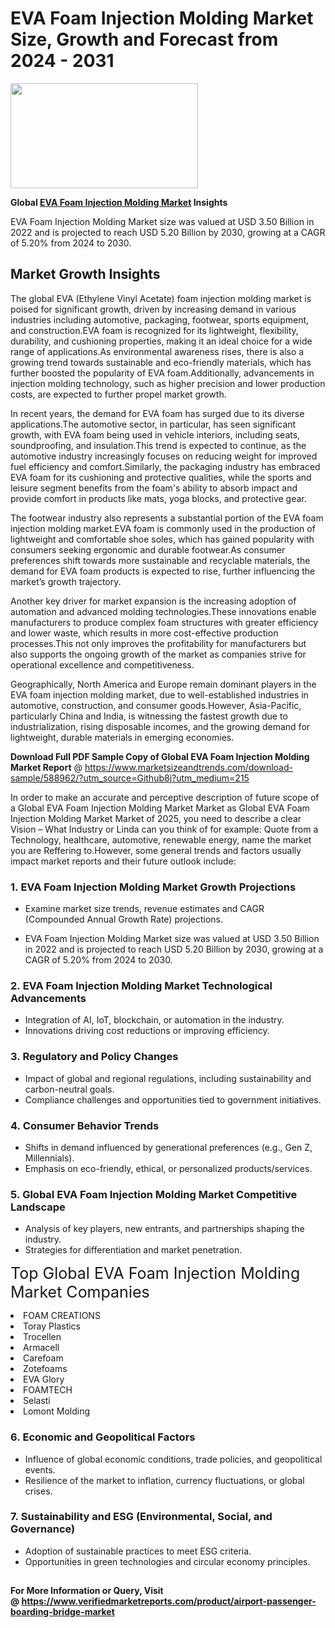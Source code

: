 <H1>EVA Foam Injection Molding Market Size, Growth and Forecast from 2024 - 2031</H1><img class="aligncenter size-medium wp-image-584254" src="https://thirdeyenews.in/wp-content/uploads/2024/09/Global-Market-Research-300x168.jpeg" alt="" width="300" height="168" /><p><strong>Global&nbsp;<a href="https://www.marketsizeandtrends.com/download-sample/588962/?utm_source=Github8j?utm_medium=215">EVA Foam Injection Molding Market</a> Insights</strong></p><p>EVA Foam Injection Molding Market size was valued at USD 3.50 Billion in 2022 and is projected to reach USD 5.20 Billion by 2030, growing at a CAGR of 5.20% from 2024 to 2030.</p><p><h2>Market Growth Insights</h2> <p>The global EVA (Ethylene Vinyl Acetate) foam injection molding market is poised for significant growth, driven by increasing demand in various industries including automotive, packaging, footwear, sports equipment, and construction.EVA foam is recognized for its lightweight, flexibility, durability, and cushioning properties, making it an ideal choice for a wide range of applications.As environmental awareness rises, there is also a growing trend towards sustainable and eco-friendly materials, which has further boosted the popularity of EVA foam.Additionally, advancements in injection molding technology, such as higher precision and lower production costs, are expected to further propel market growth.</p> <p>In recent years, the demand for EVA foam has surged due to its diverse applications.The automotive sector, in particular, has seen significant growth, with EVA foam being used in vehicle interiors, including seats, soundproofing, and insulation.This trend is expected to continue, as the automotive industry increasingly focuses on reducing weight for improved fuel efficiency and comfort.Similarly, the packaging industry has embraced EVA foam for its cushioning and protective qualities, while the sports and leisure segment benefits from the foam's ability to absorb impact and provide comfort in products like mats, yoga blocks, and protective gear.</p> <p>The footwear industry also represents a substantial portion of the EVA foam injection molding market.EVA foam is commonly used in the production of lightweight and comfortable shoe soles, which has gained popularity with consumers seeking ergonomic and durable footwear.As consumer preferences shift towards more sustainable and recyclable materials, the demand for EVA foam products is expected to rise, further influencing the market’s growth trajectory.</p> <p>Another key driver for market expansion is the increasing adoption of automation and advanced molding technologies.These innovations enable manufacturers to produce complex foam structures with greater efficiency and lower waste, which results in more cost-effective production processes.This not only improves the profitability for manufacturers but also supports the ongoing growth of the market as companies strive for operational excellence and competitiveness.</p> <p>Geographically, North America and Europe remain dominant players in the EVA foam injection molding market, due to well-established industries in automotive, construction, and consumer goods.However, Asia-Pacific, particularly China and India, is witnessing the fastest growth due to industrialization, rising disposable incomes, and the growing demand for lightweight, durable materials in emerging economies.</p> <p><span class=""><strong>Download Full PDF Sample Copy of Global EVA Foam Injection Molding Market Report</strong> @ <a href="https://www.marketsizeandtrends.com/download-sample/588962/?utm_source=Github8j?utm_medium=215" target="_blank">https://www.marketsizeandtrends.com/download-sample/588962/?utm_source=Github8j?utm_medium=215</a></span></p><p>In order to make an accurate and perceptive description of future scope of a Global&nbsp;EVA Foam Injection Molding Market Market as Global&nbsp;EVA Foam Injection Molding Market Market of 2025, you need to describe a clear Vision &ndash; What Industry or Linda can you think of for example: Quote from a Technology, healthcare, automotive, renewable energy, name the market you are Reffering to.However, some general trends and factors usually impact market reports and their future outlook include:</p><h3>1.&nbsp;<strong>EVA Foam Injection Molding Market Growth Projections</strong></h3><ul><li>Examine market size trends, revenue estimates and CAGR (Compounded Annual Growth Rate) projections.</li><li><p>EVA Foam Injection Molding Market size was valued at USD 3.50 Billion in 2022 and is projected to reach USD 5.20 Billion by 2030, growing at a CAGR of 5.20% from 2024 to 2030.</p></li></ul><h3>2.&nbsp;<strong>EVA Foam Injection Molding Market Technological Advancements</strong></h3><ul><li>Integration of AI, IoT, blockchain, or automation in the industry.</li><li>Innovations driving cost reductions or improving efficiency.</li></ul><h3>3.&nbsp;<strong>Regulatory and Policy Changes</strong></h3><ul><li>Impact of global and regional regulations, including sustainability and carbon-neutral goals.</li><li>Compliance challenges and opportunities tied to government initiatives.</li></ul><h3>4.&nbsp;<strong>Consumer Behavior Trends</strong></h3><ul><li>Shifts in demand influenced by generational preferences (e.g., Gen Z, Millennials).</li><li>Emphasis on eco-friendly, ethical, or personalized products/services.</li></ul><h3>5.&nbsp;<strong>Global EVA Foam Injection Molding Market Competitive Landscape</strong></h3><ul><li>Analysis of key players, new entrants, and partnerships shaping the industry.</li><li>Strategies for differentiation and market penetration.</li></ul><p data-pm-slice="1 1 []"><span style="color: inherit; font-family: inherit; font-size: 25px;">Top Global EVA Foam Injection Molding Market Companies</span></p><div class="" data-test-id=""><p><li>FOAM CREATIONS</li><li> Toray Plastics</li><li> Trocellen</li><li> Armacell</li><li> Carefoam</li><li> Zotefoams</li><li> EVA Glory</li><li> FOAMTECH</li><li> Selasti</li><li> Lomont Molding</li></p></div><h3>6.&nbsp;<strong>Economic and Geopolitical Factors</strong></h3><ul><li>Influence of global economic conditions, trade policies, and geopolitical events.</li><li>Resilience of the market to inflation, currency fluctuations, or global crises.</li></ul><h3>7.&nbsp;<strong>Sustainability and ESG (Environmental, Social, and Governance)</strong></h3><ul><li>Adoption of sustainable practices to meet ESG criteria.</li><li>Opportunities in green technologies and circular economy principles.</li></ul><h2><strong style="font-size: 14px;">For More Information or Query, Visit @&nbsp;</strong><a style="background-color: #ffffff; font-size: 14px;" href="https://www.marketsizeandtrends.com/report/eva-foam-injection-molding-market/" target="_blank">https://www.verifiedmarketreports.com/product/airport-passenger-boarding-bridge-market</a></h2>